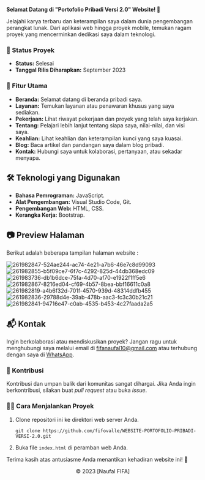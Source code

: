 **Selamat Datang di "Portofolio Pribadi Versi 2.0" Website! 🚀**

Jelajahi karya terbaru dan keterampilan saya dalam dunia pengembangan perangkat lunak. Dari aplikasi web hingga proyek mobile, temukan ragam proyek yang mencerminkan dedikasi saya dalam teknologi.

### 🚧 Status Proyek

- **Status:** Selesai
- **Tanggal Rilis Diharapkan:** September 2023

### 🚀 Fitur Utama

- **Beranda:** Selamat datang di beranda pribadi saya.
- **Layanan:** Temukan layanan atau penawaran khusus yang saya sediakan.
- **Pekerjaan:** Lihat riwayat pekerjaan dan proyek yang telah saya kerjakan.
- **Tentang:** Pelajari lebih lanjut tentang siapa saya, nilai-nilai, dan visi saya.
- **Keahlian:** Lihat keahlian dan keterampilan kunci yang saya kuasai.
- **Blog:** Baca artikel dan pandangan saya dalam blog pribadi.
- **Kontak:** Hubungi saya untuk kolaborasi, pertanyaan, atau sekadar menyapa.

## 🛠️ Teknologi yang Digunakan

- **Bahasa Pemrograman:** JavaScript.
- **Alat Pengembangan:** Visual Studio Code, Git.
- **Pengembangan Web:** HTML, CSS.
- **Kerangka Kerja:** Bootstrap.

## 📷 Preview Halaman

Berikut adalah beberapa tampilan halaman website :

![261982847-524ae244-ac74-4e21-a7b6-46e7c8d99093](https://github.com/fifovalle/WEBSITE-PORTOFOLIO-PRIBADI-VERSI-2.0/assets/90078068/a86f061f-8572-40d2-b134-f478c6c1343f)
![261982855-b5f09ce7-6f7c-4292-825d-44db368edc09](https://github.com/fifovalle/WEBSITE-PORTOFOLIO-PRIBADI-VERSI-2.0/assets/90078068/232726ab-4c20-4f0e-8513-dac0ff13c93c)
![261983736-db1b6dce-75fa-4d70-af70-e1922f1ff5e6](https://github.com/fifovalle/WEBSITE-PORTOFOLIO-PRIBADI-VERSI-2.0/assets/90078068/1ee33d67-8127-4c12-861d-d0884dc26b18)
![261982867-8216ed04-cf69-4b57-8bea-bbf16611c0a8](https://github.com/fifovalle/WEBSITE-PORTOFOLIO-PRIBADI-VERSI-2.0/assets/90078068/ba8bcbec-9365-4bfa-844b-2b496ecd1cd2)
![261982819-a4b6f32d-701f-4570-939d-48314ddfb455](https://github.com/fifovalle/WEBSITE-PORTOFOLIO-PRIBADI-VERSI-2.0/assets/90078068/f0b0424e-c71e-4b1e-938a-46e3570c7033)
![261982836-29788d4e-39ab-478b-aac3-fc3c30b21c21](https://github.com/fifovalle/WEBSITE-PORTOFOLIO-PRIBADI-VERSI-2.0/assets/90078068/7f7eec76-3f4f-4e4a-b466-6816247f1cd0)
![261982841-94716e47-c0ab-4535-b453-4c27faada2a5](https://github.com/fifovalle/WEBSITE-PORTOFOLIO-PRIBADI-VERSI-2.0/assets/90078068/4c263203-3ca7-45f6-945b-7851c67a30c5)

## 📬 Kontak

Ingin berkolaborasi atau mendiskusikan proyek? Jangan ragu untuk menghubungi saya melalui email di [fifanaufal10@gmail.com](mailto:fifanaufal10@gmail.com) atau terhubung dengan saya di [WhatsApp](https://wa.me/+6282318334287).

### 🙏 Kontribusi

Kontribusi dan umpan balik dari komunitas sangat dihargai. Jika Anda ingin berkontribusi, silakan buat _pull request_ atau buka _issue_.

### 👨‍💻 Cara Menjalankan Proyek

1. Clone repositori ini ke direktori web server Anda.

   ```
   git clone https://github.com/fifovalle/WEBSITE-PORTOFOLIO-PRIBADI-VERSI-2.0.git
   ```
   
2. Buka file `index.html` di peramban web Anda.

Terima kasih atas antusiasme Anda menantikan kehadiran website ini! 🙌

<div align="center">
  &copy; 2023 [Naufal FIFA]
</div>
